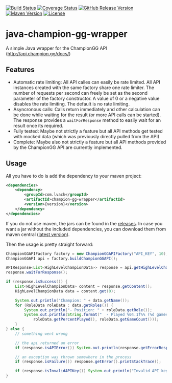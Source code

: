 [![Build Status](https://img.shields.io/travis/LogicalOverflow/java-champion-gg-wrapper/master.svg?style=flat-square)](https://travis-ci.org/LogicalOverflow/java-champion-gg-wrapper)
[![Coverage Status](https://img.shields.io/coveralls/LogicalOverflow/java-champion-gg-wrapper/master.svg?style=flat-square)](https://coveralls.io/github/LogicalOverflow/java-champion-gg-wrapper?branch=master)
[![GitHub Release Version](https://img.shields.io/github/release/LogicalOverflow/java-champion-gg-wrapper.svg?style=flat-square)](https://github.com/LogicalOverflow/java-champion-gg-wrapper/releases/latest)
[![Maven Version](https://img.shields.io/maven-central/v/com.lvack/java-champion-gg-wrapper.svg?style=flat-square)](https://maven-badges.herokuapp.com/maven-central/com.lvack/champion-gg-wrapper)
[![License](https://img.shields.io/github/license/LogicalOverflow/java-champion-gg-wrapper.svg?style=flat-square)](https://github.com/LogicalOverflow/java-champion-gg-wrapper/blob/master/LICENSE)

# java-champion-gg-wrapper
A simple Java wrapper for the ChampionGG API (http://api.champion.gg/docs/)

## Features
* Automatic rate limiting: All API calles can easily be rate limited. All API instances created with the same factory share one rate limiter. The number of requests per second can freely be set as the second parameter of the factory constructor. A value of 0 or a negative value disables the rate limiting. The default is no rate limiting.
* Asyncronous calls: Calls return immediately and other calculation can be done while waiting for the result (or more API calls can be started). The response provides a `waitForResponse` method to easily wait for an result once its required.
* Fully tested: Maybe not strictly a feature but all API methods get tested with mocked data (which was previously directly pulled from the API)
* Complete: Maybe also not strictly a feature but all API methods provided by the ChampionGG API are currently implemented.

## Usage
All you have to do is add the dependency to your maven project:
```xml
<dependencies>
    <dependency>
        <groupId>com.lvack</groupId>
        <artifactId>champion-gg-wrapper</artifactId>
        <version>{version}</version>
    </dependency>
</dependencies>
```

If you do not use maven, the jars can be found in the [releases](https://github.com/LogicalOverflow/java-champion-gg-wrapper/releases/latest). In case you want a jar without the included dependencies, you can download them from maven central ([latest version](https://search.maven.org/remote_content?g=com.lvack&a=champion-gg-wrapper&v=LATEST)).

Then the usage is pretty straight forward:
```java
ChampionGGAPIFactory factory = new ChampionGGAPIFactory("API_KEY", 10); // do at most 10 requests per second
ChampionGGAPI api = factory.buildChampionGGAPI();

APIResponse<List<HighLevelChampionData>> response = api.getHighLevelChampionData();
response.waitForResponse();

if (response.isSuccess()) {
    List<HighLevelChampionData> content = response.getContent();
    HighLevelChampionData data = content.get(0);

    System.out.println("Champion: " + data.getName());
    for (RoleData roleData : data.getRoles()) {
        System.out.println("- Position: " + roleData.getRole());
        System.out.println(String.format("  - Played %04.1f%% (%d games) of the time in this role",
            roleData.getPercentPlayed(), roleData.getGameCount()));
    }
} else {
    // something went wrong

    // the api returned an error
    if (response.isAPIError()) System.out.println(response.getErrorResponse());

    // an exception was thrown somewhere in the process
    if (response.isFailure()) response.getError().printStackTrace();

    if (response.isInvalidAPIKey()) System.out.println("Invalid API key!");
}
```

